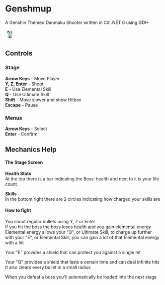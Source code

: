 # Genshmup

A Genshin Themed Danmaku Shooter written in C# .NET 6 using GDI+

![Ganmyu](./Assets/ganyu.png)

## Controls
### Stage

**Arrow Keys** - Move Player  
**Y, Z, Enter** - Shoot  
**E** - Use Elemental Skill  
**Q** - Use Ultimate Skill  
**Shift** - Move slower and show Hitbox  
**Escape** - Pause

### Menus

**Arrow Keys** - Select  
**Enter** - Confirm

## Mechanics Help

#### The Stage Screen

**Health Stats**  
At the top there is a bar indicating the Boss' health and next to it is your life count  

**Skills**  
In the bottom right there are 2 circles indicating how charged your skills are

#### How to fight

You shoot regular bullets using Y, Z or Enter  
If you hit the boss the boss loses health and you gain elemental energy  
Elemental energy allows your "Q", or Ultimate Skill, to charge up further  
with your "E", or Elemental Skill, you can gain a lot of that Elemental energy with a hit  

Your "E" provides a shield that can protect you against a single hit

Your "Q" provides a shield that lasts a certain time and can deal infinite hits  
It also clears every bullet in a small radius

When you defeat a boss you'll automatically be loaded into the next stage